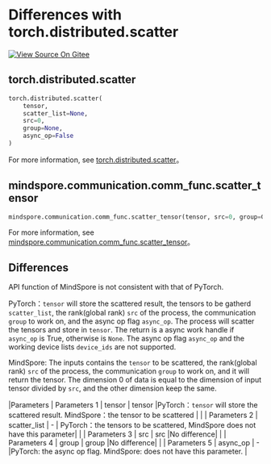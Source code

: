 # Differences with torch.distributed.scatter

[![View Source On Gitee](https://mindspore-website.obs.cn-north-4.myhuaweicloud.com/website-images/r2.4.1/resource/_static/logo_source_en.svg)](https://gitee.com/mindspore/docs/blob/r2.4.1/docs/mindspore/source_en/note/api_mapping/pytorch_diff/distributed.scatter.md)

## torch.distributed.scatter

```python
torch.distributed.scatter(
    tensor,
    scatter_list=None,
    src=0,
    group=None,
    async_op=False
)
```

For more information, see [torch.distributed.scatter](https://pytorch.org/docs/1.8.1/distributed.html#torch.distributed.scatter)。

## mindspore.communication.comm_func.scatter_tensor

```python
mindspore.communication.comm_func.scatter_tensor(tensor, src=0, group=GlobalComm.WORLD_COMM_GROUP)
```

For more information, see [mindspore.communication.comm_func.scatter_tensor](https://www.mindspore.cn/docs/en/r2.4.1/api_python/communication/mindspore.communication.comm_func.scatter_tensor.html#mindspore.communication.comm_func.scatter_tensor)。

## Differences

API function of MindSpore is not consistent with that of PyTorch.

PyTorch：`tensor` will store the scattered result, the tensors to be gatherd `scatter_list`, the rank(global rank) `src` of the process, the communication `group` to work on, and the async op flag `async_op`. The process will scatter the tensors and store in `tensor`. The return is a async work handle if `async_op` is True, otherwise is `None`. The async op flag `async_op` and the working device lists `device_ids` are not supported.

MindSpore: The inputs contains the `tensor` to be scattered, the rank(global rank) `src` of the process, the communication `group` to work on, and it will return the tensor. The dimension 0 of data is equal to the dimension of input tensor divided by `src`, and the other dimension keep the same.

|Parameters | Parameters 1 | tensor | tensor |PyTorch：`tensor` will store the scattered result. MindSpore：the tensor to be scattered |
| | Parameters 2 | scatter_list | - | PyTorch：the tensors to be scattered, MindSpore does not have this parameter|
| | Parameters 3 | src | src |No difference|
| | Parameters 4 | group | group |No difference|
| | Parameters 5 | async_op | - |PyTorch: the async op flag. MindSpore: does not have this parameter.  |